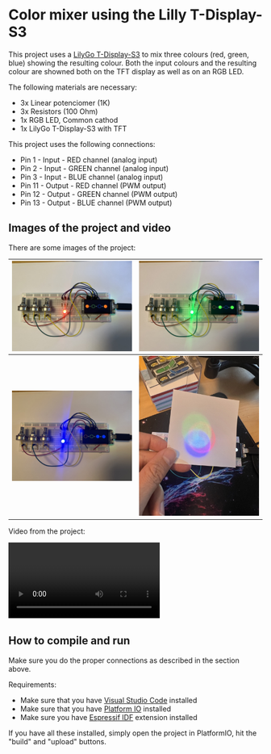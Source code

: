 
# Color mixer using the Lilly T-Display-S3

This project uses a [LilyGo T-Display-S3](https://github.com/Xinyuan-LilyGO/T-Display-S3) to mix three colours (red, green, blue) showing the resulting colour. Both the input colours and the resulting colour are showned both on the TFT display as well as on an RGB LED.

The following materials are necessary:

* 3x Linear potenciomer (1K)
* 3x Resistors (100 Ohm)
* 1x RGB LED, Common cathod
* 1x LilyGo T-Display-S3 with TFT

This project uses the following connections:

* Pin 1 - Input - RED channel (analog input)
* Pin 2 - Input - GREEN channel (analog input)
* Pin 3 - Input - BLUE channel (analog input)
* Pin 11 - Output - RED channel (PWM output)
* Pin 12 - Output - GREEN channel (PWM output)
* Pin 13 - Output - BLUE channel (PWM output)

## Images of the project and video

There are some images of the project:

| ![Red](img/red.jpeg)  |  ![Green](img/green.jpeg) |
|---|---|
| ![Blue](img/blue.jpeg)  | ![Decomp](img/decomp.jpeg)  |

Video from the project:

![Demo](img/demo.mov)

## How to compile and run

Make sure you do the proper connections as described in the section above. 

Requirements:

* Make sure that you have [Visual Studio Code](https://code.visualstudio.com) installed
* Make sure that you have [Platform IO](https://platformio.org) installed
* Make sure you have [Espressif IDF](https://github.com/espressif/vscode-esp-idf-extension) extension installed

If you have all these installed, simply open the project in PlatformIO, hit the "build" and "upload" buttons.
